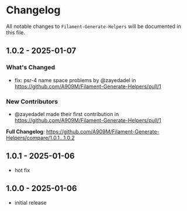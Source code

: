 # Changelog

All notable changes to `Filament-Generate-Helpers` will be documented in this file.

## 1.0.2 - 2025-01-07

### What's Changed

* fix: psr-4 name space problems by @zayedadel in https://github.com/A909M/Filament-Generate-Helpers/pull/1

### New Contributors

* @zayedadel made their first contribution in https://github.com/A909M/Filament-Generate-Helpers/pull/1

**Full Changelog**: https://github.com/A909M/Filament-Generate-Helpers/compare/1.0.1...1.0.2

## 1.0.1 - 2025-01-06

- hot fix

## 1.0.0 - 2025-01-06

- initial release
